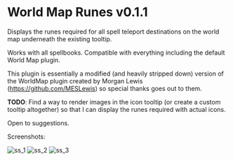 # World Map Runes v0.1.1
Displays the runes required for all spell teleport destinations on the world map underneath the existing tooltip.

Works with all spellbooks. Compatible with everything including the default World Map plugin.

This plugin is essentially a modified (and heavily stripped down) version of the WorldMap plugin created by Morgan Lewis (https://github.com/MESLewis) so special thanks goes out to them.

**TODO**: Find a way to render images in the icon tooltip (or create a custom tooltip altogether) so that I can display the runes required with actual icons.

Open to suggestions.

Screenshots:

![ss_1](https://github.com/user-attachments/assets/a1180230-9dec-4544-991f-29847cd1656d)
![ss_2](https://github.com/user-attachments/assets/8bb41f0e-1582-419a-8622-40bcd8f779cf)
![ss_3](https://github.com/user-attachments/assets/3ebc1eda-9e3d-4e59-973a-98c59ca2f519)
